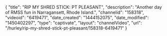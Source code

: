 {
    "title": "RIP MY SHRED STICK: PT PLEASANT",
    "description": "Another day of RMSS fun in Narragansett, Rhode Island.",
    "channelid": "158318",
    "videoid": "6419471",
    "date_created": "1444152075",
    "date_modified": "1450402297",
    "type": "captivate",
    "layout": "channelVideo",
    "url": "\/hurley\/rip-my-shred-stick-pt-pleasant\/158318-6419471"
}